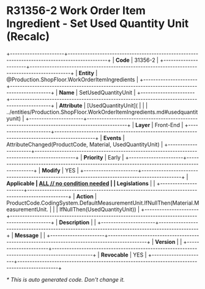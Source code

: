 ﻿---
erp.type: front-end-business-rule
erp.entity: Production.ShopFloor.WorkOrderItemIngredients
---

# R31356-2 Work Order Item Ingredient - Set Used Quantity Unit (Recalc)
+----------------------+----------------------------------------------------------------------------------------------+
| **Code**             | 31356-2                                                                                      |
+----------------------+----------------------------------------------------------------------------------------------+
| **Entity**           | @Production.ShopFloor.WorkOrderItemIngredients                                               |
+----------------------+----------------------------------------------------------------------------------------------+
| **Name**             | SetUsedQuantityUnit                                                                          |
+----------------------+----------------------------------------------------------------------------------------------+
| **Attribute**        | [UsedQuantityUnit](                                                                          |
|                      | ../entities/Production.ShopFloor.WorkOrderItemIngredients.md#usedquantityunit)               |
+----------------------+----------------------------------------------------------------------------------------------+
| **Layer**            | Front-End                                                                                    |
+----------------------+----------------------------------------------------------------------------------------------+
| **Events**           | AttributeChanged(ProductCode, Material, UsedQuantityUnit)                                    |
+----------------------+----------------------------------------------------------------------------------------------+
| **Priority**         | Early                                                                                        |
+----------------------+----------------------------------------------------------------------------------------------+
| **Modify**           | YES                                                                                          |
+----------------------+----------------------------------------------------------------------------------------------+
| **Applicable         | [ALL // no condition needed](xref:applicable-legislations)                                   |
| Legislations**       |                                                                                              |
+----------------------+----------------------------------------------------------------------------------------------+
| **Action**           | ProductCode.CodingSystem.DefaultMeasurementUnit.IfNullThen(Material.MeasurementUnit.         |
|                      | IfNullThen(UsedQuantityUnit))                                                                |
+----------------------+----------------------------------------------------------------------------------------------+
| **Description**      |                                                                                              |
+----------------------+----------------------------------------------------------------------------------------------+
| **Message**          |                                                                                              |
+----------------------+----------------------------------------------------------------------------------------------+
| **Version**          |                                                                                              |
+----------------------+----------------------------------------------------------------------------------------------+
| **Revocable**        | YES                                                                                          |
+----------------------+----------------------------------------------------------------------------------------------+

*\* This is auto generated code. Don't change it.*
